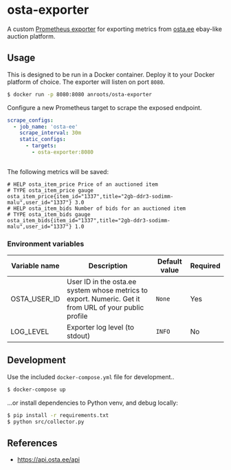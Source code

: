 # osta-exporter

A custom [Prometheus exporter][] for exporting metrics from [osta.ee][] ebay-like auction platform.

## Usage

This is designed to be run in a Docker container. Deploy it to your Docker platform of choice.
The exporter will listen on port `8080`.

```bash
$ docker run -p 8080:8080 anroots/osta-exporter
```

Configure a new Prometheus target to scrape the exposed endpoint.

```yaml
scrape_configs:
  - job_name: 'osta-ee'
    scrape_interval: 30m
    static_configs:
      - targets:
        - osta-exporter:8080
 
```

The following metrics will be saved:

```
# HELP osta_item_price Price of an auctioned item
# TYPE osta_item_price gauge
osta_item_price{item_id="1337",title="2gb-ddr3-sodimm-malu",user_id="1337"} 3.0
# HELP osta_item_bids Number of bids for an auctioned item
# TYPE osta_item_bids gauge
osta_item_bids{item_id="1337",title="2gb-ddr3-sodimm-malu",user_id="1337"} 1.0
```

### Environment variables

| Variable name | Description | Default value | Required | 
| ------------- | ----------- | ------------- | -------- |
| OSTA_USER_ID| User ID in the osta.ee system whose metrics to export. Numeric. Get it from URL of your public profile| `None` | Yes |
| LOG_LEVEL| Exporter log level (to stdout)| `INFO` | No |


## Development

Use the included `docker-compose.yml` file for development..

```bash
$ docker-compose up
```

...or install dependencies to Python venv, and debug locally:

```bash
$ pip install -r requirements.txt
$ python src/collector.py
```

## References

- https://api.osta.ee/api

[Prometheus exporter]: https://prometheus.io/docs/instrumenting/writing_exporters/
[osta.ee]: https://osta.ee
